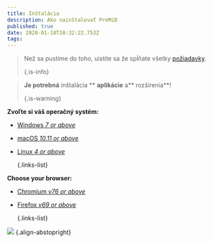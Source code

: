 ```yaml
---
title: Inštalácia
description: Ako nainštalovať PreMiD
published: true
date: 2020-01-18T20:32:22.753Z
tags:
---
```


> Než sa pustíme do toho, uistite sa že spĺňate všetky [požiadavky](/install/requirements). 
> 
> {.is-info}

> **Je potrebná** inštalácia ** **aplikácie** a** rozšírenia**! </p> 
> 
> {.is-warning}</blockquote> 
> 
> **Zvoľte si váš operačný systém:**
> 
> - [Windows *7 or above*](/install/windows)
> - [macOS *10.11 or above*](/install/macos)
> - [Linux *4 or above*](/install/linux) 
>     
>     {.links-list}
> 
> **Choose your browser:**
> 
> - [Chromium *v76 or above*](/install/chromium)
> - [Firefox *v69 or above*](/install/firefox) 
>     
>     {.links-list}
> 
> ![](https://a.icons8.com/ajlQdsfa/FZhYWV/svg.svg) {.align-abstopright}
